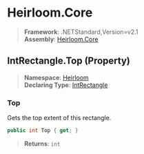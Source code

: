 # Heirloom.Core

> **Framework**: .NETStandard,Version=v2.1  
> **Assembly**: [Heirloom.Core][0]

## IntRectangle.Top (Property)

> **Namespace**: [Heirloom][0]  
> **Declaring Type**: [IntRectangle][1]

### Top

Gets the top extent of this rectangle.

```cs
public int Top { get; }
```

> **Returns**: `int`

[0]: ../../../Heirloom.Core.md
[1]: ../IntRectangle.md
